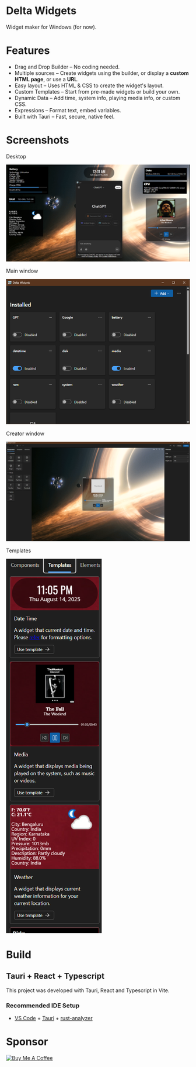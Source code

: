 # Delta Widgets

Widget maker for Windows (for now).

# Features

- Drag and Drop Builder – No coding needed.
- Multiple sources – Create widgets using the builder, or display a **custom HTML page**, or use a **URL**.
- Easy layout – Uses HTML & CSS to create the widget's layout.
- Custom Templates – Start from pre-made widgets or build your own.
- Dynamic Data – Add time, system info, playing media info, or custom CSS.
- Expressions – Format text, embed variables.
- Built with Tauri – Fast, secure, native feel.

# Screenshots

Desktop

![desktop](./ss-1.png)

Main window

![main](./ss-2.png)

Creator window

![creator](./ss-creator.png)

Templates

![templates](./ss-templates.png)

# Build

## Tauri + React + Typescript

This project was developed with Tauri, React and Typescript in Vite.

### Recommended IDE Setup

- [VS Code](https://code.visualstudio.com/) + [Tauri](https://marketplace.visualstudio.com/items?itemName=tauri-apps.tauri-vscode) + [rust-analyzer](https://marketplace.visualstudio.com/items?itemName=rust-lang.rust-analyzer)

# Sponsor

<a href="https://www.buymeacoffee.com/amaan.mohib" target="_blank"><img src="https://cdn.buymeacoffee.com/buttons/v2/default-yellow.png" alt="Buy Me A Coffee" style="height: 60px !important;width: 217px !important;" ></a>
